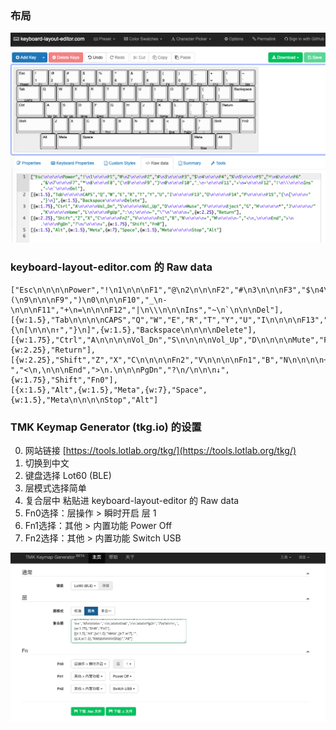 ### 布局

<img width='1067' src='https://github.com/OpenFibers/gh60_keyboards/raw/master/lot60-BLE_HHKB_Pro2/layout.png'></img>

### keyboard-layout-editor.com 的 Raw data

```
["Esc\n\n\n\nPower","!\n1\n\n\nF1","@\n2\n\n\nF2","#\n3\n\n\nF3","$\n4\n\n\nF4","%\n5\n\n\nF5","^\n6\n\n\nF6","&\n7\n\n\nF7","*\n8\n\n\nF8","(\n9\n\n\nF9",")\n0\n\n\nF10","_\n-\n\n\nF11","+\n=\n\n\nF12","|\n\\\n\n\nIns","~\n`\n\n\nDel"],
[{w:1.5},"Tab\n\n\n\nCAPS","Q","W","E","R","T","Y","U","I\n\n\n\nF13","O\n\n\n\nF14","P\n\n\n\nF15","{\n[\n\n\n↑","}\n]",{w:1.5},"Backspace\n\n\n\nDelete"],
[{w:1.75},"Ctrl","A\n\n\n\nVol_Dn","S\n\n\n\nVol_Up","D\n\n\n\nMute","F\n\n\n\nEject","G","H\n\n\n\n*","J\n\n\n\n/","K\n\n\n\nHome","L\n\n\n\nPgUp",":\n;\n\n\n←","\"\n'\n\n\n→",{w:2.25},"Return"],
[{w:2.25},"Shift","Z","X","C\n\n\n\nFn2","V\n\n\n\nFn1","B","N\n\n\n\n+","M\n\n\n\n-","<\n,\n\n\nEnd",">\n.\n\n\nPgDn","?\n/\n\n\n↓",{w:1.75},"Shift","Fn0"],
[{x:1.5},"Alt",{w:1.5},"Meta",{w:7},"Space",{w:1.5},"Meta\n\n\n\nStop","Alt"]
```

### TMK Keymap Generator (tkg.io) 的设置

0. 网站链接 [https://tools.lotlab.org/tkg/](https://tools.lotlab.org/tkg/)
1. 切换到中文
2. 键盘选择 Lot60 (BLE)
3. 层模式选择简单
4. 复合层中 粘贴进 keyboard-layout-editor 的 Raw data
5. Fn0选择：层操作 > 瞬时开启 层 1
6. Fn1选择：其他 > 内置功能 Power Off
7. Fn2选择：其他 > 内置功能 Switch USB

<img width='1249' src='https://github.com/OpenFibers/gh60_keyboards/raw/master/lot60-BLE_HHKB_Pro2/tkg.png'></img>